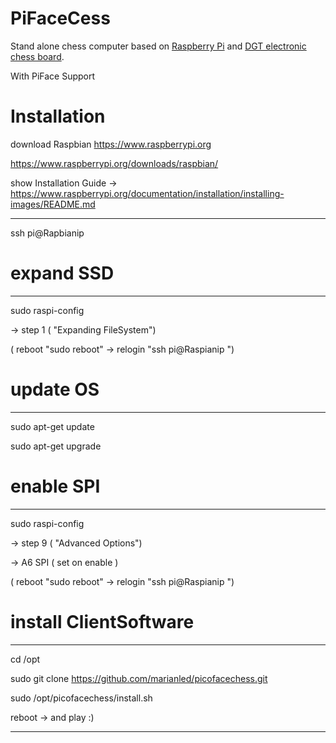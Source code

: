 PiFaceCess
=========

Stand alone chess computer based on [Raspberry Pi](http://www.raspberrypi.org/) and [DGT electronic chess board](http://www.dgtprojects.com/site/products/electronic-boards).

With PiFace Support 





Installation 
==========

download Raspbian
https://www.raspberrypi.org

https://www.raspberrypi.org/downloads/raspbian/

show Installation Guide -> https://www.raspberrypi.org/documentation/installation/installing-images/README.md

---------

ssh pi@Rapbianip

# expand SSD
------

sudo raspi-config

 -> step 1 ( "Expanding FileSystem")

 ( reboot "sudo reboot" -> relogin "ssh pi@Raspianip ")
 

# update OS
-------
sudo apt-get update

sudo apt-get upgrade



# enable SPI
--------
sudo raspi-config

 -> step 9 ( "Advanced Options")

   -> A6 SPI ( set on enable )

 ( reboot "sudo reboot" -> relogin "ssh pi@Raspianip ")
 

# install ClientSoftware
---------

cd /opt

sudo git clone https://github.com/marianled/picofacechess.git


sudo /opt/picofacechess/install.sh

reboot -> and play :)

------
